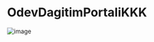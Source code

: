 # OdevDagitimPortaliKKK

![image](https://user-images.githubusercontent.com/110449954/211589661-b23e9844-6f5c-4a13-90a1-2e563c67cbe3.png)

